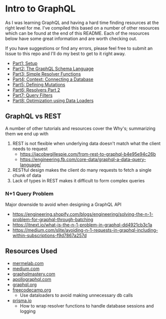 # Intro to GraphQL

As I was learning GraphQL and having a hard time finding resources at the right level for me. I've
compiled this based on a number of other resources which can be found at the end of this README. Each of the resources
below have some great information and are worth checking out.

If you have suggestions or find any errors, please feel free to submit an Issue to this repo and I'll
do my best to get to it right away.

- [Part1: Setup](parts/setup.md)
- [Part2: The GraphQL Schema Language](parts/schemas1.md)
- [Part3: Simple Resolver Functions](parts/resolvers1.md)
- [Part4: Context: Connecting a Database](parts/context.md)
- [Part5: Defining Mutations](parts/schemas2.md)
- [Part6: Resolvers Part 2](parts/resolvers2.md)
- [Part7: Query Filters](parts/queryFilters.md)
- [Part8: Optimization using Data Loaders](parts/dataloaders.md)

## GraphQL vs REST

A number of other tutorials and resources cover the Why's; summarizing them we end up with

1. REST is not flexible when underlying data doesn't match what the client needs to request
   - https://jacobwgillespie.com/from-rest-to-graphql-b4e95e94c26b
   - https://engineering.fb.com/core-data/graphql-a-data-query-language/
2. RESTful design makes the client do many requests to fetch a single chunk of data
3. Lack of types in REST makes it difficult to form complex queries

### N+1 Query Problem

Major downside to avoid when designing a GraphQL API
- https://engineering.shopify.com/blogs/engineering/solving-the-n-1-problem-for-graphql-through-batching
- https://itnext.io/what-is-the-n-1-problem-in-graphql-dd4921cb3c1a
- https://medium.com/slite/avoiding-n-1-requests-in-graphql-including-within-subscriptions-f9d7867a257d


## Resources Used

- [mermelab.com](https://marmelab.com/blog/2017/09/03/dive-into-graphql.html)
- [medium.com](https://medium.com/naresh-bhatia/graphql-concepts-i-wish-someone-explained-to-me-a-year-ago-514d5b3c0eab)
- [graphqlmastery.com](https://graphqlmastery.com/blog/graphql-best-practices-for-graphql-schema-design)
- [apollographql.com](https://www.apollographql.com/docs/apollo-server/schema/schema/)
- [graphql.org](https://graphql.org/learn/execution/)
- [freecodecamp.org](https://www.freecodecamp.org/news/five-common-problems-in-graphql-apps-and-how-to-fix-them-ac74d37a293c/)
  - Use dataloaders to avoid making unnecessary db calls
- [prisma.io](https://www.prisma.io/forum/t/graphql-middleware-for-session-and-error-logging/4152)
  - How to wrap resolver functions to handle database sessions and logging